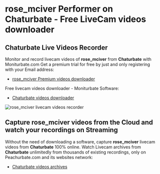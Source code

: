 # rose_mciver Performer on Chaturbate - Free LiveCam videos downloader

## Chaturbate Live Videos Recorder

Monitor and record livecam videos of **rose_mciver** from **Chaturbate** with Moniturbate.com
Get a premium trial for free by just and only registering with your Email address:
* [rose_mciver Premium videos downloader](https://moniturbate.com/request-demo-licence-key.html)

Free livecam videos downloader - Moniturbate Software:
* [Chaturbate videos downloader](https://moniturbate.com/moniturbate-download-software.html)

![rose_mciver livecam videos recorder](https://peachurnet.com/templates/moniturbate-software.png)


## Capture rose_mciver videos from the Cloud and watch your recordings on Streaming

Without the need of downloading a software, capture **rose_mciver** livecam videos from **Chaturbate** 100% online.
Watch Livecam archives from **Chaturbate** unlimitedly from thousands of existing recordings, only on Peachurbate.com and its websites network:
* [Chaturbate videos archives](https://peachurnet.com/)